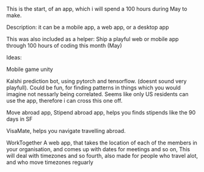 This is the start, of an app, which i will spend a 100 hours during May to make.

Description: it can be a mobile app, a web app, or a desktop app

This was also included as a helper: Ship a playful web or mobile app through 100 hours of coding this month (May)

Ideas:

Mobile game unity

Kalshi prediction bot, using pytorch and tensorflow. (doesnt sound very playfull).
    Could be fun, for finding patterns in things which you would imagine not nessarly being correlated.
    Seems like only US residents can use the app, therefore i can cross this one off.
    
Move abroad app,
    Stipend abroad app, helps you finds stipends like the 90 days in SF

VisaMate, helps you navigate travelling abroad.

WorkTogether
    A web app, that takes the location of each of the members in your organisation, and comes up with dates for meetings and so on, 
    This will deal with timezones and so fourth, also made for people who travel alot, and who move timezones reguarly
    